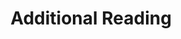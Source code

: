 ---
categories: ["Living Skyrim"]
tags: ["docs"] 
title: "Additional Reading"
linkTitle: "Additional Reading"
weight: 7
description: >
  Additional, more detailed information regarding Living Skyrim.
---